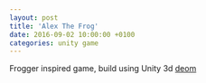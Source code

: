 ```yaml
---
layout: post
title: 'Alex The Frog'
date: 2016-09-02 10:00:00 +0100
categories: unity game
---
```


Frogger inspired game, build using Unity 3d [deom](https://ceceppa.github.io/atf/index.html)
